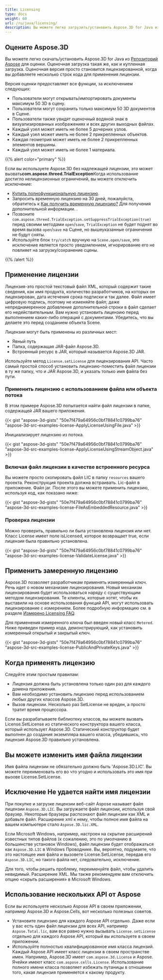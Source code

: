 ```yaml
---
title: Licensing
type: docs
weight: 60
url: /ru/java/licensing/
description: Вы можете легко загрузить/установить Aspose.3D for Java из репозитория Aspose для оценки. Оценочная загрузка такая же, как и купленная загрузка. Оценочная версия просто становится лицензированной, когда вы добавляете несколько строк кода для применения лицензии.
---
```

##  **Оцените Aspose.3D**
Вы можете легко скачать/установить Aspose.3D for Java из [Репозиторий Aspose](https://releases.aspose.com/java/repo/com/aspose/aspose-3d/) для оценки. Оценочная загрузка такая же, как и купленная загрузка. Оценочная версия просто становится лицензированной, когда вы добавляете несколько строк кода для применения лицензии.

Версия оценки предоставляет все функции, за исключением следующих:

- Пользователи могут открывать/импортировать документы максимум 50 3D в сцену.
- Пользователи могут сохранить только максимум 50 3D документов в Сцене.
- Пользователи также увидят оценочный водяной знак в визуализированных изображениях и всех других выходных файлах.
- Каждый узел может иметь не более 5 дочерних узлов.
- Каждый узел может иметь не более 2 прикрепленных объектов.
- Каждая геометрия может иметь не более 2 прикрепленных элементов вершины.
- Каждый узел может иметь не более 1 материала.

{{% alert color="primary" %}} 

Если вы используете Aspose.3D без надлежащей лицензии, это может вызвать**com.aspose.threed.TrialException**Когда использование достигло нелицензионных ограничений, вы можете отключить исключение:

* [Купить полнофункциональную лицензию](https://purchase.aspose.com/buy).
* Запросить временную лицензию на 30 дней, пожалуйста, обратитесь к [Как получить временную лицензию?](https://purchase.aspose.com/temporary-license) Для получения дополнительной информации.
.
* Позвоните `com.aspose.threed.TrialException.setSuppressTrialException(true)` перед своими методами `open`/`save`, `TrialException` не будет поднят во время вызова `open`/`save` на Сцене, но вышеуказанные ограничения не будут сняты.
* Используйте блок `try/catch` вручную на `Scene.open/save`, это исключение является просто уведомлением, игнорирование его не повлияет на загрузку/сохранение сцены.

{{% /alert %}} 
##  **Применение лицензии**
Лицензия-это простой текстовый файл XML, который содержит такие сведения, как имя продукта, количество разработчиков, на которых он лицензирован, дата истечения срока подписки и так далее. Файл имеет цифровую подпись, поэтому не изменяйте файл; даже непреднамеренное добавление дополнительной строки в файл сделает его недействительным. Вам нужно установить лицензию перед выполнением каких-либо операций с документами. Убедитесь, что вы делаете это перед созданием объекта Scene.

Лицензии могут быть применены из различных мест:

- Явный путь
- Папка, содержащая JAR-файл Aspose.3D.
- Встроенный ресурс в JAR, который называется Aspose.3D JAR.

Используйте метод `License.setLicense` для лицензирования API. Часто самый простой способ установить лицензию-поместить файл лицензии в ту же папку, что и JAR Aspose.3D, и указать только имя файла без пути.
###  **Применить лицензию с использованием файла или объекта потока**
В этом примере Aspose.3D попытается найти файл лицензии в папке, содержащей JAR вашего приложения.

{{< gist "aspose-3d-gists" "50e7f479a64956c0bf78841c0799ba76" "aspose-3d-src-examples-license-ApplyLicenseUsingFile.java" >}}

Инициализирует лицензию из потока.

{{< gist "aspose-3d-gists" "50e7f479a64956c0bf78841c0799ba76" "aspose-3d-src-examples-license-ApplyLicenseUsingStreamObject.java" >}}
###  **Включая файл лицензии в качестве встроенного ресурса**
Вы можете просто скопировать файл LIC в папку `resources` вашего проекта. Реконструкция проекта должна встраивать. Lic-файл в приложение. Файл jar. После этого вы можете применить лицензию, используя код, как показано ниже:

{{< gist "aspose-3d-gists" "50e7f479a64956c0bf78841c0799ba76" "aspose-3d-src-examples-license-FileAsEmbeddedResource.java" >}}
###  **Проверка лицензии**
Можно проверить, правильно ли была установлена лицензия или нет. Класс License имеет поле isLicensed, которое возвращает true, если лицензия была правильно установлена.

{{< gist "aspose-3d-gists" "50e7f479a64956c0bf78841c0799ba76" "aspose-3d-src-examples-license-ValidateLicense.java" >}}
##  **Применить замеренную лицензию**
Aspose.3D позволяет разработчикам применять измеренный ключ. Речь идет о новом механизме лицензирования. Новый механизм лицензирования будет использоваться наряду с существующим методом лицензирования. Те клиенты, которые хотят, чтобы их выставили на основе использования функций API, могут использовать лицензирование с измерением. Более подробную информацию см. в разделе [Измерено Licensing FAQ](https://purchase.aspose.com/faqs/licensing/metered).

Для применения измеренного ключа был введен новый класс `Metered`. Ниже приведен пример кода, демонстрирующий, как установить измеренный открытый и закрытый ключ.

{{< gist "aspose-3d-gists" "50e7f479a64956c0bf78841c0799ba76" "aspose-3d-src-examples-license-PublicAndPrivateKeys.java" >}}
##  **Когда применять лицензию**
Следуйте этим простым правилам:

- Лицензия должна быть установлена только один раз для каждого домена приложения.
- Вам необходимо установить лицензию перед использованием любых других классов Aspose.3D.
- Вызов лицензии. Несколько раз SetLicense не вреден, а просто тратит время процессора.

Если вы разрабатываете библиотеку классов, вы можете вызвать License.SetLicense из статического конструктора вашего класса, который использует Aspose.3D. Статический конструктор будет выполнен до создания экземпляра вашего класса, убедившись, что лицензия Aspose.3D правильно установлена.
##  **Вы можете изменить имя файла лицензии**
Имя файла лицензии не обязательно должно быть 'Aspose.3D.LIC'. Вы можете переименовать его во что угодно и использовать это имя при вызове License.SetLicense.
##  **Исключение Не удается найти имя лицензии**
При покупке и загрузке лицензии веб-сайт Aspose называет файл лицензии `Aspose.3D.LIC`. Вы загружаете файл лицензии, используя свой браузер. Некоторые браузеры распознают файл лицензии как XML и добавьте файл. Расширение xml к нему, чтобы полное имя файла на вашем компьютере стало `Aspose.3D.lic.XML`.

Если Microsoft Windows, например, настроен на скрытие расширений известных типов файлов (к сожалению, это по умолчанию в большинстве установок Windows), файл лицензии будет отображаться как `Aspose.3D.LIC` в Windows Проводнике. Вы, вероятно, подумаете, что это настоящее имя файла и вызовете License.SetLicense, передав его `Aspose.3D.LIC`, но такого файла нет, следовательно, исключение.

Для того, чтобы решить проблему, переименуйте файл, чтобы удалить невидимый. Расширение XML. Мы также рекомендуем вам отключить опцию «скрыть расширения» в Microsoft Windows.

##  **Использование нескольких API от Aspose**
Если вы используете несколько Aspose API в своем приложении, например Aspose.3D и Aspose.Cells, вот несколько полезных советов.

- Установите лицензию для каждого Aspose API отдельно. Даже если у вас есть один файл лицензии для всех API, например `Aspose.Total.lic`, вам все равно нужно вызывать `License.setLicense` отдельно для каждого Aspose API, который вы используете в своем приложении.
- Используйте полностью квалифицированное имя класса лицензий. Каждый Aspose API имеет класс лицензии в своем пространстве имен. Например, Aspose.3D имеет `com.aspose.3d.License` и Aspose. Ячейки имеют класс `com.aspose.cells.License`. Использование полного имени класса позволяет избежать путаницы в отношении того, какая лицензия применяется к какому продукту.
